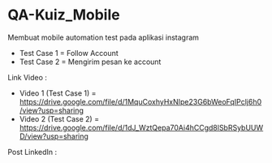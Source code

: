 # QA-Kuiz_Mobile

Membuat mobile automation test pada aplikasi instagram
* Test Case 1 = Follow Account
* Test Case 2 = Mengirim pesan ke account

Link Video : 
- Video 1 (Test Case 1) = https://drive.google.com/file/d/1MquCoxhyHxNIpe23G6bWeoFqIPclj6h0/view?usp=sharing
- Video 2 (Test Case 2) = https://drive.google.com/file/d/1dJ_WztQepa70Ai4hCCgd8lSbRSybUUWD/view?usp=sharing

Post LinkedIn : 
